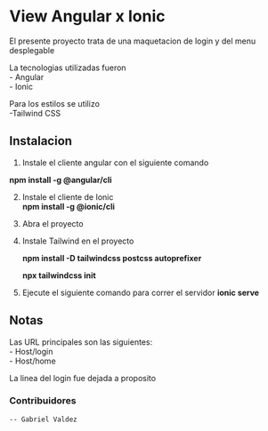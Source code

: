 
# View Angular x Ionic
El presente proyecto trata de una maquetacion de login y del menu desplegable

La tecnologias utilizadas fueron  
    - Angular  
    - Ionic

Para los estilos se utilizo  
    -Tailwind CSS

## Instalacion

1) Instale el cliente angular con el siguiente comando  

**npm install -g @angular/cli**

2) Instale el cliente de Ionic  
**npm install -g @ionic/cli**

3) Abra el proyecto

4) Instale Tailwind en el proyecto

    **npm install -D tailwindcss postcss autoprefixer**

    **npx tailwindcss init**

5) Ejecute el siguiente comando para correr el servidor
    **ionic serve**

## Notas
Las URL principales son las siguientes:  
    - Host/login  
    - Host/home  

La linea del login fue dejada a proposito
### Contribuidores
    -- Gabriel Valdez
